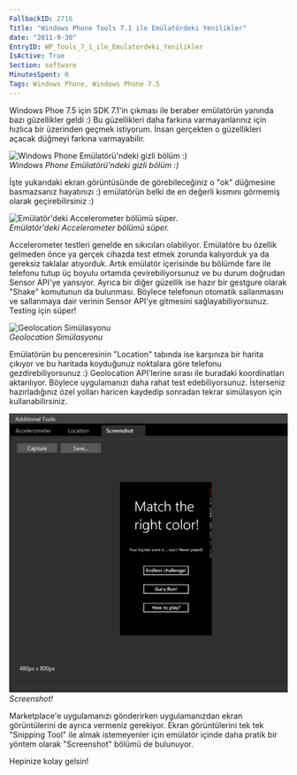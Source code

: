 ```yaml
---
FallbackID: 2716
Title: "Windows Phone Tools 7.1 ile Emülatördeki Yenilikler"
date: "2011-9-30"
EntryID: WP_Tools_7_1_ile_Emulatordeki_Yenilikler
IsActive: True
Section: software
MinutesSpent: 0
Tags: Windows Phone, Windows Phone 7.5
---
```

Windows Phoe 7.5 için SDK 7.1'in çıkması ile beraber emülatörün yanında
bazı güzellikler geldi :) Bu güzellikleri daha farkına varmayanlarınız
için hızlıca bir üzerinden geçmek istiyorum. İnsan gerçekten o
güzellikleri açacak düğmeyi farkına varmayabilir.

![Windows Phone Emülatörü'ndeki gizli bölüm
:)](media/WP_Tools_7_1_ile_Emulatordeki_Yenilikler/emu1.png)\
*Windows Phone Emülatörü'ndeki gizli bölüm :)*

İşte yukarıdaki ekran görüntüsünde de görebileceğiniz o "ok" düğmesine
basmazsanız hayatınızı :) emülatörün belki de en değerli kısmını
görmemiş olarak geçirebilirsiniz :)

![Emülatör'deki Accelerometer bölümü
süper.](media/WP_Tools_7_1_ile_Emulatordeki_Yenilikler/emu2.png)\
*Emülatör'deki Accelerometer bölümü süper.*

Accelerometer testleri genelde en sıkıcıları olabiliyor. Emülatöre bu
özellik gelmeden önce ya gerçek cihazda test etmek zorunda kalıyorduk ya
da gereksiz taklalar atıyorduk. Artık emülatör içerisinde bu bölümde
fare ile telefonu tutup üç boyulu ortamda çevirebiliyorsunuz ve bu durum
doğrudan Sensor API'ye yansıyor. Ayrıca bir diğer güzellik ise hazır bir
gestgure olarak "Shake" komutunun da bulunması. Böylece telefonun
otomatik sallanmasını ve sallanmaya dair verinin Sensor API'ye gitmesini
sağlayabiliyorsunuz. Testing için süper!

![Geolocation
Simülasyonu](media/WP_Tools_7_1_ile_Emulatordeki_Yenilikler/emu3.jpg)\
*Geolocation Simülasyonu*

Emülatörün bu penceresinin "Location" tabında ise karşınıza bir harita
çıkıyor ve bu haritada koyduğunuz noktalara göre telefonu
gezdirebiliyorsunuz :) Geolocation API'lerine sırası ile buradaki
koordinatları aktarılıyor. Böylece uygulamanızı daha rahat test
edebiliyorsunuz. İsterseniz hazırladığınız özel yolları haricen kaydedip
sonradan tekrar simülasyon için kullanabilirsiniz.

![Screenshot!](media/WP_Tools_7_1_ile_Emulatordeki_Yenilikler/emu4.png)\
*Screenshot!*

Marketplace'e uygulamanızı gönderirken uygulamanızdan ekran
görüntülerini de ayrıca vermeniz gerekiyor. Ekran görüntülerini tek tek
"Snipping Tool" ile almak istemeyenler için emülatör içinde daha pratik
bir yöntem olarak "Screenshot" bölümü de bulunuyor.

Hepinize kolay gelsin!


